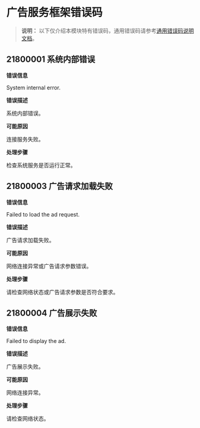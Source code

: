 # 广告服务框架错误码


> **说明：**
> 以下仅介绍本模块特有错误码，通用错误码请参考[通用错误码说明文档](errorcode-universal.md)。


## 21800001 系统内部错误

**错误信息**

System internal error.

**错误描述**

系统内部错误。

**可能原因**

连接服务失败。

**处理步骤**

检查系统服务是否运行正常。


## 21800003 广告请求加载失败

**错误信息**

Failed to load the ad request.

**错误描述**

广告请求加载失败。

**可能原因**

网络连接异常或广告请求参数错误。

**处理步骤**

请检查网络状态或广告请求参数是否符合要求。


## 21800004 广告展示失败

**错误信息**

Failed to display the ad.

**错误描述**

广告展示失败。

**可能原因**

网络连接异常。

**处理步骤**

请检查网络状态。
